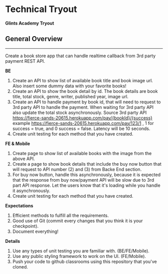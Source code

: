 # Technical Tryout
**Glints Academy Tryout**

## **General Overview**


-----
Create a book store app that can handle realtime callback from 3rd party payment REST API.

**BE**

1. Create an API to show list of available book title and book image url. Also insert some dummy data with your favorite books!
2. Create an API to show the book detail by id. The book details are book title, total stock, genre, writer, published year, image url. 
3. Create an API to handle payment by book id, that will need to request to 3rd party API to handle the payment. When waiting for 3rd party API also update the total stock asynchronously. Source 3rd party API https://fierce-sands-20615.herokuapp.com/pay/{bookId}/{success} example https://fierce-sands-20615.herokuapp.com/pay/123/1 , 1 for success = true, and 0 success = false. Latency will be 10 seconds.
4. Create unit testing for each method that you have created.

**FE & Mobile**

1. Create page to show list of available books with the image from the above API.
2. Create a page to show book details that include the buy now button that will request to API number (2) and (3) from Backe End section.
3. For buy now button, handle this asynchronously, because it is expected that the response from buy now/payment API will be slow due to 3rd part API response. Let the users know that it's loading while you handle it asynchronously. 
4. Create unit testing for each method that you have created.

**Expectations**

1. Efficient methods to fulfill all the requirements.
2. Good use of Git (commit every changes that you think it is your checkpoint).
3. Document everything!


**Details**

1. Use any types of unit testing you are familiar with. (BE/FE/Mobile).
2. Use any public styling framework to work on the UI. (FE/Mobile).
3. Push your code to github classrooms using this repository that you've cloned.
